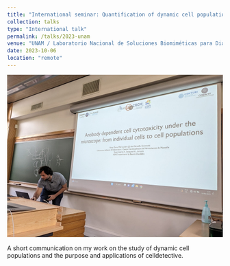```yaml
---
title: "International seminar: Quantification of dynamic cell populations"
collection: talks
type: "International talk"
permalink: /talks/2023-unam
venue: "UNAM / Laboratorio Nacional de Soluciones Biomiméticas para Diagnóstico y Terapia (LaNSBioDyT)"
date: 2023-10-06
location: "remote"
---
```


![](/images/embo_presentation.jpg)

A short communication on my work on the study of dynamic cell populations and the purpose and applications of celldetective. 
